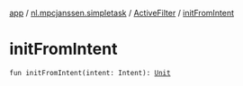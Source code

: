 [app](../../index.md) / [nl.mpcjanssen.simpletask](../index.md) / [ActiveFilter](index.md) / [initFromIntent](.)

# initFromIntent

`fun initFromIntent(intent: Intent): `[`Unit`](https://kotlinlang.org/api/latest/jvm/stdlib/kotlin/-unit/index.html)